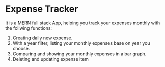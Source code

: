 # Expense Tracker

<p>
It is a MERN full stack App, helping you track your expenses monthly with the follwing functions:
</p>
<ol>
<li>Creating daily new expense.</li>
<li>With a year filter, listing your monthly expenses base on year you choose.</li>
<li>Comparing and showing your monthly expenses in a bar graph.</li>
<li>Deleting and updating expense item </li>
</ol>
